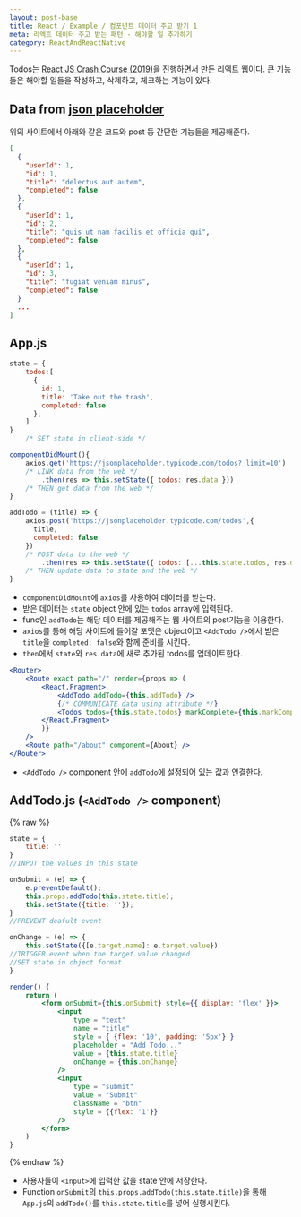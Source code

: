 ```yaml
---
layout: post-base
title: React / Example / 컴포넌트 데이터 주고 받기 1
meta: 리엑트 데이터 주고 받는 패턴 - 해야할 일 추가하기
category: ReactAndReactNative
---
```

Todos는 [React JS Crash Course (2019)](https://www.youtube.com/watch?v=sBws8MSXN7A)을 진행하면서 만든 리엑트 웹이다. 큰 기능들은 해야할 일들을 작성하고, 삭제하고, 체크하는 기능이 있다.

## Data from [json placeholder](https://jsonplaceholder.typicode.com/todos)

위의 사이트에서 아래와 같은 코드와 post 등 간단한 기능들을 제공해준다.

```json
[
  {
    "userId": 1,
    "id": 1,
    "title": "delectus aut autem",
    "completed": false
  },
  {
    "userId": 1,
    "id": 2,
    "title": "quis ut nam facilis et officia qui",
    "completed": false
  },
  {
    "userId": 1,
    "id": 3,
    "title": "fugiat veniam minus",
    "completed": false
  }
  ...
]
```

## App.js

```jsx
state = {
    todos:[
      {
        id: 1,
        title: 'Take out the trash',
        completed: false
      },
    ]
}
    /* SET state in client-side */

componentDidMount(){
    axios.get('https://jsonplaceholder.typicode.com/todos?_limit=10')
    /* LINK data from the web */
        .then(res => this.setState({ todos: res.data })) 
    /* THEN get data from the web */
}

addTodo = (title) => {
    axios.post('https://jsonplaceholder.typicode.com/todos',{
      title,
      completed: false
    })
    /* POST data to the web */
        .then(res => this.setState({ todos: [...this.state.todos, res.data] }))
    /* THEN update data to state and the web */
}
```

- `componentDidMount`에 `axios`를 사용하여 데이터를 받는다.
- 받은 데이터는 `state` object 안에 있는 `todos` array에 입력된다.
- func인 `addTodo`는 해당 데이터를 제공해주는 웹 사이트의 post기능을 이용한다.
- `axios`를 통해 해당 사이트에 들어갈 포멧은 object이고 `<AddTodo />`에서 받은 `title`을 `completed: false`와 함께 준비를 시킨다.
- `then`에서 `state`와 `res.data`에 새로 추가된 todos를 업데이트한다.

```jsx
<Router>
    <Route exact path="/" render={props => (
        <React.Fragment>
            <AddTodo addTodo={this.addTodo} />
            {/* COMMUNICATE data using attribute */}
            <Todos todos={this.state.todos} markComplete={this.markComplete} delTodo={this.delTodo}/>
        </React.Fragment>
        )} 
    />
    <Route path="/about" component={About} />
</Router>
```

- `<AddTodo />` component 안에 `addTodo`에 설정되어 있는 값과 연결한다.

## AddTodo.js (`<AddTodo />` component)

{% raw %}

```jsx
state = {
    title: ''
}
//INPUT the values in this state

onSubmit = (e) => {
    e.preventDefault();
    this.props.addTodo(this.state.title);
    this.setState({title: ''});
}
//PREVENT deafult event

onChange = (e) => {
    this.setState({[e.target.name]: e.target.value})
//TRIGGER event when the target.value changed
//SET state in object format
}

render() {
    return (
        <form onSubmit={this.onSubmit} style={{ display: 'flex' }}>
            <input 
                type = "text"
                name = "title"
                style = { {flex: '10', padding: '5px'} }
                placeholder = "Add Todo..." 
                value = {this.state.title}
                onChange = {this.onChange}
            />
            <input 
                type = "submit"
                value = "Submit" 
                className = "btn"
                style = {{flex: '1'}}
            />
        </form>
    )
}
```

{% endraw %}

- 사용자들이 `<input>`에 입력한 값을 state 안에 저장한다.
- Function `onSubmit`의 `this.props.addTodo(this.state.title)`을 통해 `App.js`의 `addTodo()`를 `this.state.title`를 넣어 실행시킨다.
